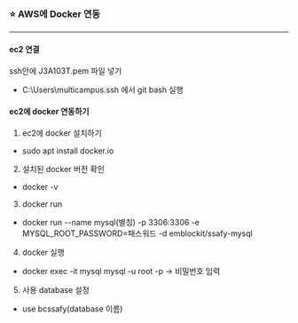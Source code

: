 ### ⭐ AWS에 Docker 연동

<hr>

#### ec2 연결 
ssh안에 J3A103T.pem 파일 넣기
- C:\Users\multicampus\.ssh 에서 git bash 실행

#### ec2에 docker 연동하기 
1. ec2에 docker 설치하기
- sudo apt install docker.io  
2. 설치된 docker 버전 확인
- docker -v 
3. docker run
- docker run --name mysql(별칭) -p 3306:3306 -e MYSQL_ROOT_PASSWORD=패스워드 -d emblockit/ssafy-mysql
4. docker 실행
- docker exec -it mysql mysql -u root -p -> 비밀번호 입력
5. 사용 database 설정
- use bcssafy(database 이름) 


